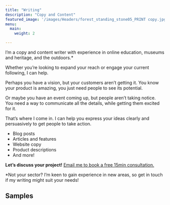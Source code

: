 ```yaml
---
title: "Writing"
description: "Copy and Content"
featured_image: '/images/Headers/forest_standing_stone05_PRINT copy.jpg'
menu:
  main:
    weight: 2

---
```


I’m a copy and content writer with experience in online education, museums and heritage, and the outdoors.*

Whether you’re looking to expand your reach or engage your current following, I can help.

Perhaps you have a vision, but your customers aren’t getting it. You know your product is amazing, you just need people to see its potential.

Or maybe you have an event coming up, but people aren’t taking notice. You need a way to communicate all the details, while getting them excited for it.

That’s where I come in. I can help you express your ideas clearly and persuasively to get people to take action.

- Blog posts
- Articles and features
- Website copy
- Product descriptions
- And more!

**Let’s discuss your project!** [Email me to book a free 15min consultation.](../contact)

*Not your sector? I’m keen to gain experience in new areas, so get in touch if my writing might suit your needs!

## Samples